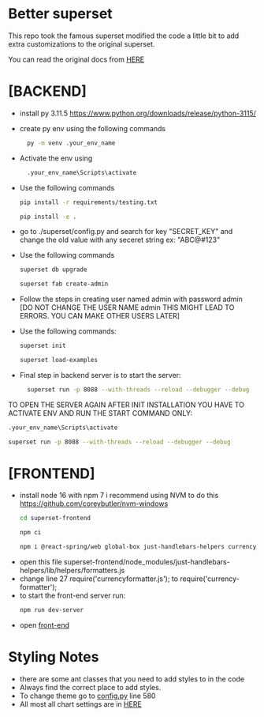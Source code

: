 # Better superset
This repo took the famous superset modified the code a little bit to add extra customizations to the original superset.

You can read the original docs from [HERE](./ORIGINALREADME.md)

# [BACKEND]
- install py 3.11.5 https://www.python.org/downloads/release/python-3115/

- create py env using the following commands
  ```bash
    py -m venv .your_env_name
  ```
 
- Activate the env using
  ```bash
    .your_env_name\Scripts\activate
  ```
 
- Use the following commands
    ``` bash
    pip install -r requirements/testing.txt
    ```
    ```bash
    pip install -e .
    ```

- go to ./superset/config.py  and search for key "SECRET_KEY" and change the old value with any seceret string ex: "ABC@#123"

- Use the following commands
    ```bash
    superset db upgrade
    ```
    ```bash
    superset fab create-admin
    ```
 
- Follow the steps in creating user named admin with password admin  [DO NOT CHANGE THE USER NAME admin THIS MIGHT LEAD TO ERRORS. YOU CAN MAKE OTHER USERS LATER]

- Use the following commands:
    ``` bash
    superset init
    ```
    ```bash
    superset load-examples
    ```

- Final step in backend server is to start the server:
  ```bash
    superset run -p 8088 --with-threads --reload --debugger --debug
  ```
 
TO OPEN THE SERVER AGAIN AFTER INIT INSTALLATION YOU HAVE TO ACTIVATE ENV AND RUN THE START COMMAND ONLY:

```bash
.your_env_name\Scripts\activate
```


```bash
superset run -p 8088 --with-threads --reload --debugger --debug
```
 


# [FRONTEND]

- install node 16 with npm 7  i recommend using NVM to do this https://github.com/coreybutler/nvm-windows
    ```bash
    cd superset-frontend
    ```
    ```bash
    npm ci
    ```
    ```bash
    npm i @react-spring/web global-box just-handlebars-helpers currency-formatter
    ```
- open this file superset-frontend/node_modules/just-handlebars-helpers/lib/helpers/formatters.js
- change line 27 require('currencyformatter.js');  to require('currency-formatter');
- to start the front-end server run:
    ```bash
    npm run dev-server
    ```
- open [front-end](http://localhost:9000/)


# Styling Notes
 - there are some ant classes that you need to add styles to in the code
 - Always find the correct place to add styles.
 - To change theme go to [config.py](./superset/config.py) line 580
 - All most all chart settings are in [HERE](./superset-frontend/plugins/)


